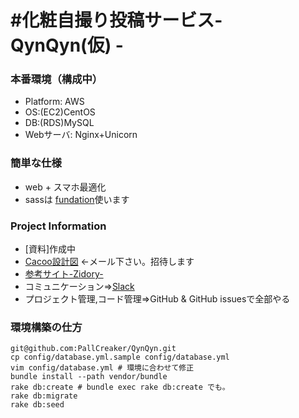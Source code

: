 #化粧自撮り投稿サービス- QynQyn(仮) -
=====

### 本番環境（構成中）
+ Platform: AWS
+ OS:(EC2)CentOS
+ DB:(RDS)MySQL
+ Webサーバ: Nginx+Unicorn

### 簡単な仕様
+ web + スマホ最適化
+ sassは [fundation](http://foundation.zurb.com/)使います 

### Project Information  
+ [資料]作成中  
+ [Cacoo設計図](https://cacoo.com/diagrams/Z1HmXoD9dpMzRTLd)
←メール下さい。招待します  
+ [参考サイト-Zidory-](http://zidory.me/wanted/)  
+ コミュニケーション=>[Slack](https://matsuri.slack.com/)  
+ プロジェクト管理,コード管理=>GitHub & GitHub issuesで全部やる  


### 環境構築の仕方
```
git@github.com:PallCreaker/QynQyn.git
cp config/database.yml.sample config/database.yml
vim config/database.yml # 環境に合わせて修正
bundle install --path vendor/bundle
rake db:create # bundle exec rake db:create でも。
rake db:migrate
rake db:seed
```
